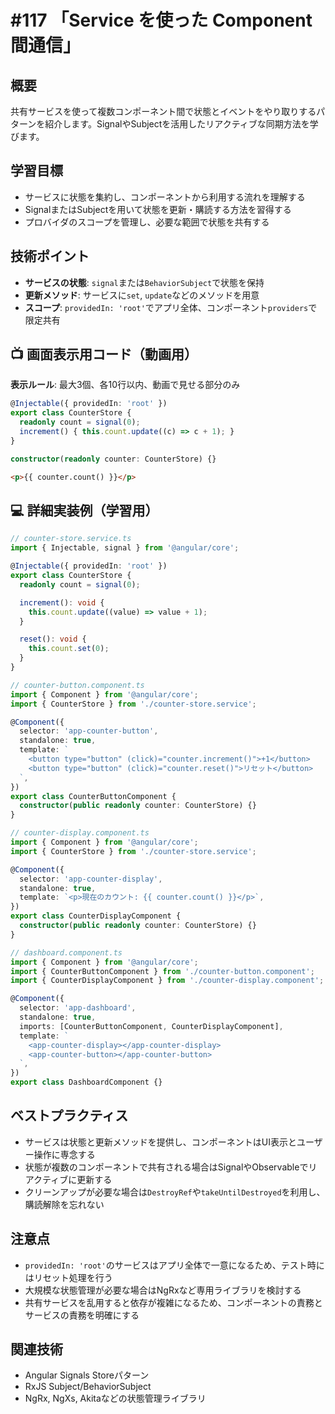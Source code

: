 # #117 「Service を使った Component 間通信」

## 概要
共有サービスを使って複数コンポーネント間で状態とイベントをやり取りするパターンを紹介します。SignalやSubjectを活用したリアクティブな同期方法を学びます。

## 学習目標
- サービスに状態を集約し、コンポーネントから利用する流れを理解する
- SignalまたはSubjectを用いて状態を更新・購読する方法を習得する
- プロバイダのスコープを管理し、必要な範囲で状態を共有する

## 技術ポイント
- **サービスの状態**: `signal`または`BehaviorSubject`で状態を保持
- **更新メソッド**: サービスに`set`, `update`などのメソッドを用意
- **スコープ**: `providedIn: 'root'`でアプリ全体、コンポーネント`providers`で限定共有

## 📺 画面表示用コード（動画用）
**表示ルール**: 最大3個、各10行以内、動画で見せる部分のみ

```typescript
@Injectable({ providedIn: 'root' })
export class CounterStore {
  readonly count = signal(0);
  increment() { this.count.update((c) => c + 1); }
}
```

```typescript
constructor(readonly counter: CounterStore) {}
```

```html
<p>{{ counter.count() }}</p>
```

## 💻 詳細実装例（学習用）
```typescript
// counter-store.service.ts
import { Injectable, signal } from '@angular/core';

@Injectable({ providedIn: 'root' })
export class CounterStore {
  readonly count = signal(0);

  increment(): void {
    this.count.update((value) => value + 1);
  }

  reset(): void {
    this.count.set(0);
  }
}
```

```typescript
// counter-button.component.ts
import { Component } from '@angular/core';
import { CounterStore } from './counter-store.service';

@Component({
  selector: 'app-counter-button',
  standalone: true,
  template: `
    <button type="button" (click)="counter.increment()">+1</button>
    <button type="button" (click)="counter.reset()">リセット</button>
  `,
})
export class CounterButtonComponent {
  constructor(public readonly counter: CounterStore) {}
}
```

```typescript
// counter-display.component.ts
import { Component } from '@angular/core';
import { CounterStore } from './counter-store.service';

@Component({
  selector: 'app-counter-display',
  standalone: true,
  template: `<p>現在のカウント: {{ counter.count() }}</p>`,
})
export class CounterDisplayComponent {
  constructor(public readonly counter: CounterStore) {}
}
```

```typescript
// dashboard.component.ts
import { Component } from '@angular/core';
import { CounterButtonComponent } from './counter-button.component';
import { CounterDisplayComponent } from './counter-display.component';

@Component({
  selector: 'app-dashboard',
  standalone: true,
  imports: [CounterButtonComponent, CounterDisplayComponent],
  template: `
    <app-counter-display></app-counter-display>
    <app-counter-button></app-counter-button>
  `,
})
export class DashboardComponent {}
```

## ベストプラクティス
- サービスは状態と更新メソッドを提供し、コンポーネントはUI表示とユーザー操作に専念する
- 状態が複数のコンポーネントで共有される場合はSignalやObservableでリアクティブに更新する
- クリーンアップが必要な場合は`DestroyRef`や`takeUntilDestroyed`を利用し、購読解除を忘れない

## 注意点
- `providedIn: 'root'`のサービスはアプリ全体で一意になるため、テスト時にはリセット処理を行う
- 大規模な状態管理が必要な場合はNgRxなど専用ライブラリを検討する
- 共有サービスを乱用すると依存が複雑になるため、コンポーネントの責務とサービスの責務を明確にする

## 関連技術
- Angular Signals Storeパターン
- RxJS Subject/BehaviorSubject
- NgRx, NgXs, Akitaなどの状態管理ライブラリ
